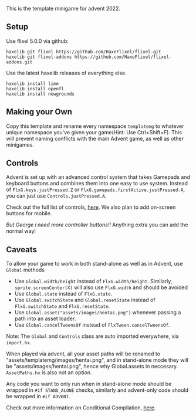 This is the template minigame for advent 2022.

## Setup

Use flixel 5.0.0 via github:
```
haxelib git flixel https://github.com/HaxeFlixel/flixel.git
haxelib git flixel-addons https://github.com/HaxeFlixel/flixel-addons.git
```
Use the latest haxelib releases of everything else.
```
haxelib install lime
haxelib install openfl
haxelib install newgrounds
```


## Making your Own
Copy this template and rename every namespace `templatemg` to whatever unique namespace you've
given your game(Hint: Use Ctrl+Shift+F). This will prevent naming conflicts with the main Advent game, as well as other
minigames.

## Controls
Advent is set up with an advanced control system that takes Gamepads and keyboard buttons and
combines them into one easy to use system. Instead of `FlxG.keys.justPressed.Z` or
`FlxG.gamepads.firstActive.justPressed.A`, you can just use `Controls.justPressed.A`.

Check out the full list of controls, [here](https://github.com/BrandyBuizel/Advent2022/blob/main/source/ui/Controls.hx#L53-L77).
We also plan to add on-screen buttons for mobile.

*But George i need more controller buttons!!*
Anything extra you can add the normal way!

## Caveats
To allow your game to work in both stand-alone as well as in Advent, use `Global` methods
- Use `Global.width/height` instead of `FlxG.width/height`. Similarly, `sprite.screenCenter(X)` will also use `FlxG.width` and should be avoided
- Use `Global.state` instead of `FlxG.state`.
- Use `Global.switchState` and `Global.resetState` instead of `FlxG.switchState` and `FlxG.resetState`.
- Use `Global.asset("assets/images/hentai.png")` whenever passing a path into an asset loader.
- Use `Global.cancelTweensOf` instead of `FlxTween.cancelTweensOf`.

Note: The `Global` and `Controls` class are auto imported everywhere, via `import.hx`.

When played via advent, all your asset paths will be renamed to "assets/templatemg/images/hentai.png",
and in stand-alone mode they will be "assets/images/hentai.png", hence why Global.assets in neccesary.
`AssetPaths.hx` is also not an option.

Any code you want to only run when in stand-alone mode should be wrapped in `#if STAND_ALONE` checks,
similarly and advent-only code should be wrapped in `#if ADVENT`.

Check out more information on Conditional Compilation, [here](https://haxe.org/manual/lf-condition-compilation.html).

##